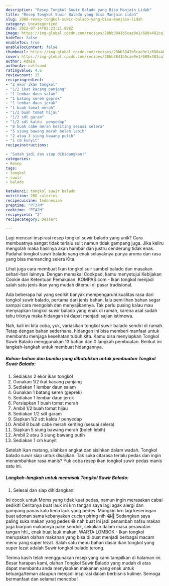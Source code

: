```yaml
---
description: "Resep Tongkol Suwir Balado yang Bisa Manjain Lidah"
title: "Resep Tongkol Suwir Balado yang Bisa Manjain Lidah"
slug: 2089-resep-tongkol-suwir-balado-yang-bisa-manjain-lidah
category: Uncategorized
date: 2022-07-14T02:23:21.888Z
image: https://img-global.cpcdn.com/recipes/28bb3841b5cae9e1/680x482cq70/tongkol-suwir-balado-foto-resep-utama.jpg
hideToc: false
enableToc: true
enableTocContent: false
thumbnail: https://img-global.cpcdn.com/recipes/28bb3841b5cae9e1/680x482cq70/tongkol-suwir-balado-foto-resep-utama.jpg
cover: https://img-global.cpcdn.com/recipes/28bb3841b5cae9e1/680x482cq70/tongkol-suwir-balado-foto-resep-utama.jpg
author: Admin
authorAv: notfound
ratingvalue: 4.6
reviewcount: 15
recipeingredient:
- "2 ekor ikan tongkol"
- "1/2 ikat kacang panjang"
- "1 lembar daun salam"
- "1 batang sereh geprek"
- "1 lembar daun jeruk"
- "1 buah tomat merah"
- "1/2 buah tomat hijau"
- "1/2 sdt garam"
- "1/2 sdt kaldu  penyedap"
- "8 buah cabe merah keriting sesuai selera"
- "5 siung bawang merah boleh lebih"
- "2 atau 3 siung bawang putih"
- "1 cm kunyit"
recipeinstructions:

- "Sudah jadi dan siap dihidangkan!"
categories:
- Resep
tags:
- tongkol
- suwir
- balado

katakunci: tongkol suwir balado 
nutrition: 268 calories
recipecuisine: Indonesian
preptime: "PT37M"
cooktime: "PT42M"
recipeyield: "2"
recipecategory: Dessert

---
```





Lagi mencari inspirasi resep tongkol suwir balado yang unik? Cara membuatnya sangat tidak terlalu sulit namun tidak gampang juga. Jika keliru mengolah maka hasilnya akan hambar dan justru cenderung tidak enak. Padahal tongkol suwir balado yang enak selayaknya punya aroma dan rasa yang bisa memancing selera Kita.





Lihat juga cara membuat Ikan tongkol suir sambel balado dan masakan sehari-hari lainnya. Dengan memakai Cookpad, kamu menyetujui Kebijakan Cookie dan Ketentuan Pemakaian. KOMPAS.com - Ikan tongkol menjadi salah satu jenis ikan yang mudah ditemui di pasar tradisional.

Ada beberapa hal yang sedikit banyak mempengaruhi kualitas rasa dari tongkol suwir balado, pertama dari jenis bahan, lalu pemilihan bahan segar sampai cara mengolah dan menyajikannya. Tak perlu pusing kalau mau menyiapkan tongkol suwir balado yang enak di rumah, karena asal sudah tahu triknya maka hidangan ini dapat menjadi sajian istimewa.






Nah, kali ini kita coba, yuk, variasikan tongkol suwir balado sendiri di rumah. Tetap dengan bahan sederhana, hidangan ini bisa memberi manfaat untuk membantu menjaga kesehatan tubuh kita. Kamu bisa menyiapkan Tongkol Suwir Balado menggunakan 13 bahan dan 0 langkah pembuatan. Berikut ini langkah-langkah untuk membuat hidangannya.

<!--inarticleads1-->

##### Bahan-bahan dan bumbu yang dibutuhkan untuk pembuatan Tongkol Suwir Balado:

1. Sediakan 2 ekor ikan tongkol
1. Gunakan 1/2 ikat kacang panjang
1. Sediakan 1 lembar daun salam
1. Gunakan 1 batang sereh (geprek)
1. Sediakan 1 lembar daun jeruk
1. Persiapkan 1 buah tomat merah
1. Ambil 1/2 buah tomat hijau
1. Sediakan 1/2 sdt garam
1. Siapkan 1/2 sdt kaldu / penyedap
1. Ambil 8 buah cabe merah keriting (sesuai selera)
1. Siapkan 5 siung bawang merah (boleh lebih)
1. Ambil 2 atau 3 siung bawang putih
1. Sediakan 1 cm kunyit


Setelah ikan matang, silahkan angkat dan sisihkan dalam wadah. Tongkol balado suwir siap untuk disajikan. Tak suka citarasa terlalu pedas dan ingin menambahkan rasa manis? Yuk coba resep ikan tongkol suwir pedas manis satu ini. 

<!--inarticleads2-->

##### Langkah-langkah untuk memasak Tongkol Suwir Balado:


1. Selesai dan siap dihidangkan!

Ini cocok untuk Moms yang tidak kuat pedas, namun ingin merasakan cabai sedikit! Ceritanya buat lauk ini krn tangan saya lagi agak alergi dan gampang panas kalo kena lauk yang pedes. Mungkin krn lagi keseringan buat adonan sama kebanyakan cucian piring nih 😂🤭 Sedangkan saya paling suka makan yang pedes 😁 nah buat ini jadi penambah nafsu makan juga biarpun makannya pake sendok, sekalian dalam masa perawatan tangan hhi,, enak buat lauk makan. WARTA LOMBOK - Ikan tongkol merupakan olahan makanan yang bisa di buat menjadi berbagai macam menu yang super lezat. Salah satu menu bahan dasar ikan tongkol yang super lezat adalah Suwir tongkol balado terong. 

Terima kasih telah menggunakan resep yang kami tampilkan di halaman ini. Besar harapan kami, olahan Tongkol Suwir Balado yang mudah di atas dapat membantu anda menyiapkan makanan yang enak untuk keluarga/teman ataupun menjadi inspirasi dalam berbisnis kuliner. Semoga bermanfaat dan selamat mencoba!

